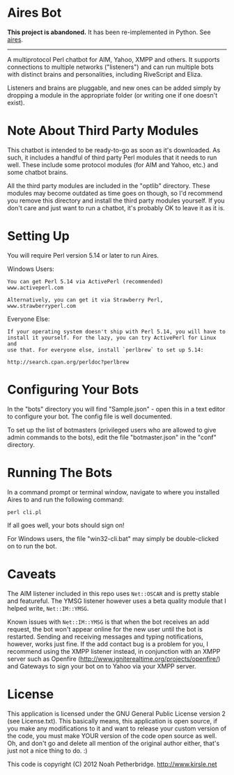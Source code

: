 Aires Bot
=========

**This project is abandoned.** It has been re-implemented in Python. See
[aires](https://github.com/kirsle/aires).

--------------------------------------------------------------------------------

A multiprotocol Perl chatbot for AIM, Yahoo, XMPP and others. It supports
connections to multiple networks ("listeners") and can run multiple bots with
distinct brains and personalities, including RiveScript and Eliza.

Listeners and brains are pluggable, and new ones can be added simply by dropping
a module in the appropriate folder (or writing one if one doesn't exist).

Note About Third Party Modules
==============================

This chatbot is intended to be ready-to-go as soon as it's downloaded. As such,
it includes a handful of third party Perl modules that it needs to run well.
These include some protocol modules (for AIM and Yahoo, etc.) and some chatbot
brains.

All the third party modules are included in the "optlib" directory. These
modules may become outdated as time goes on though, so I'd recommend you
remove this directory and install the third party modules yourself. If you
don't care and just want to run a chatbot, it's probably OK to leave it as
it is.

Setting Up
==========

You will require Perl version 5.14 or later to run Aires.

Windows Users:

	You can get Perl 5.14 via ActivePerl (recommended)
	www.activeperl.com

	Alternatively, you can get it via Strawberry Perl,
	www.strawberryperl.com

Everyone Else:

	If your operating system doesn't ship with Perl 5.14, you will have to
	install it yourself. For the lazy, you can try ActivePerl for Linux and
	use that. For everyone else, install `perlbrew` to set up 5.14:

	http://search.cpan.org/perldoc?perlbrew

Configuring Your Bots
=====================

In the "bots" directory you will find "Sample.json" - open this in a text editor
to configure your bot. The config file is well documented.

To set up the list of botmasters (privileged users who are allowed to give admin
commands to the bots), edit the file "botmaster.json" in the "conf" directory.

Running The Bots
================

In a command prompt or terminal window, navigate to where you installed Aires
to and run the following command:

	perl cli.pl

If all goes well, your bots should sign on!

For Windows users, the file "win32-cli.bat" may simply be double-clicked on to
run the bot.

Caveats
=======

The AIM listener included in this repo uses `Net::OSCAR` and is pretty stable
and featureful. The YMSG listener however uses a beta quality module that I
helped write, `Net::IM::YMSG`.

Known issues with `Net::IM::YMSG` is that when the bot receives an add request,
the bot won't appear online for the new user until the bot is restarted.
Sending and receiving messages and typing notifications, however, works just
fine. If the add contact bug is a problem for you, I recommend using the
XMPP listener instead, in conjunction with an XMPP server such as Openfire
(http://www.igniterealtime.org/projects/openfire/) and Gateways to sign your
bot on to Yahoo via your XMPP server.

License
=======

This application is licensed under the GNU General Public License version 2
(see License.txt). This basically means, this application is open source, if you
make any modifications to it and want to release your custom version of the
code, you must make YOUR version of the code open source as well. Oh, and don't
go and delete all mention of the original author either, that's just not a nice
thing to do. :)

This code is copyright (C) 2012 Noah Petherbridge.
http://www.kirsle.net
